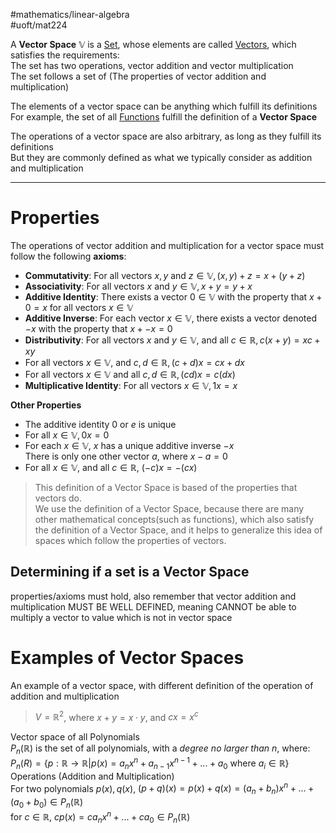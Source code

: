 #mathematics/linear-algebra  
#uoft/mat224 

A **Vector Space** $\mathbb{V}$ is a [Set](../MAT223%20Notes/Set.md), whose elements are called [Vectors](../MAT223%20Notes/Vector.md), which satisfies the requirements:  
	The set has two operations, vector addition and vector multiplication  
	The set follows a set of [](../MAT223%20Notes/Vector.md#^a7e263|axioms) (The properties of vector addition and multiplication)

The elements of a vector space can be anything which fulfill its definitions  
	For example, the set of all [Functions](../MAT235%20Notes/Function.md) fulfill the definition of a **Vector Space**

The operations of a vector space are also arbitrary, as long as they fulfill its definitions  
	But they are commonly defined as what we typically consider as addition and multiplication

---
# Properties
The operations of vector addition and multiplication for a vector space must follow the following **axioms**:
- **Commutativity**: For all vectors $x,y$ and $z\in \mathbb{V}, (x,y)+z=x+(y+z)$
- **Associativity**: For all vectors $x$ and $y\in \mathbb{V}, x+y=y+x$
- **Additive Identity**: There exists a vector $0\in \mathbb{V}$ with the property that $x+0=x$ for all vectors $x\in \mathbb{V}$
- **Additive Inverse**: For each vector $x\in \mathbb{V}$, there exists a vector denoted $-x$ with the property that $x+-x=0$
- **Distributivity**: For all vectors $x$ and $y\in \mathbb{V}$, and all $c\in \mathbb{R}, c(x+y)=xc+xy$
- For all vectors $x\in \mathbb{V}$, and $c,d\in \mathbb{R}, (c+d)x=cx+dx$
- For all vectors $x\in \mathbb{V}$ and all $c,d\in \mathbb{R}, (cd)x=c(dx)$
- **Multiplicative Identity**: For all vectors $x\in \mathbb{V},1x=x$

**Other Properties**
- The additive identity $0$ or $e$ is unique
- For all $x\in \mathbb{V}, 0x=0$
- For each $x\in \mathbb{V}$, $x$ has a unique additive inverse $-x$  
	There is only one other vector $a$, where $x-a=0$
- For all $x\in \mathbb{V}$, and all $c\in \mathbb{R}$, $(-c)x=-(cx)$


> This definition of a Vector Space is based of the properties that vectors do.  
> We use the definition of a Vector Space, because there are many other mathematical concepts(such as functions), which also satisfy the definition of a Vector Space, and it helps to generalize this idea of spaces which follow the properties of vectors. 

## Determining if a set is a Vector Space
properties/axioms must hold, also remember that vector addition and multiplication MUST BE WELL DEFINED, meaning CANNOT be able to multiply a vector to value which is not in vector space

# Examples of Vector Spaces

An example of a vector space, with different definition of the operation of addition and multiplication

>$V=\mathbb{R}^{2}$, where $x+y=x\cdot y$, and $cx=x^{c}$

Vector space of all Polynomials  
$P_{n}(\mathbb{R})$ is the set of all polynomials, with a *degree no larger than $n$*, where:  
	$P_{n}(R)=\{p:\mathbb{R}\rightarrow \mathbb{R}|p(x)=a_{n}x^{n}+a_{n-1}x^{n-1}+...+a_{0} \text{ where }a_{i}\in \mathbb{R}\}$  
	Operations (Addition and Multiplication)  
		For two polynomials $p(x), q(x)$, $(p+q)(x)=p(x)+q(x)=(a_{n}+b_{n})x^{n}+...+(a_{0}+b_{0})\in P_{n}(\mathbb{R})$  
		for $c\in \mathbb{R}$, $cp(x)=ca_{n}x^{n}+...+ca_{0}\in P_{n}(\mathbb{R})$
